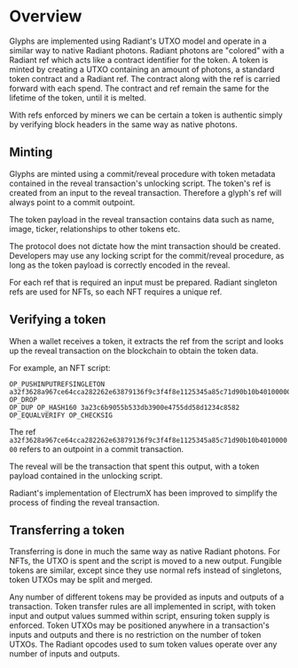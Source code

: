 # Overview

Glyphs are implemented using Radiant's UTXO model and operate in a similar way to native Radiant photons. Radiant photons are "colored" with a Radiant ref which acts like a contract identifier for the token. A token is minted by creating a UTXO containing an amount of photons, a standard token contract and a Radiant ref. The contract along with the ref is carried forward with each spend. The contract and ref remain the same for the lifetime of the token, until it is melted.

With refs enforced by miners we can be certain a token is authentic simply by verifying block headers in the same way as native photons.

## Minting

Glyphs are minted using a commit/reveal procedure with token metadata contained in the reveal transaction's unlocking script. The token's ref is created from an input to the reveal transaction. Therefore a glyph's ref will always point to a commit outpoint.

The token payload in the reveal transaction contains data such as name, image, ticker, relationships to other tokens etc.

The protocol does not dictate how the mint transaction should be created. Developers may use any locking script for the commit/reveal procedure, as long as the token payload is correctly encoded in the reveal.

For each ref that is required an input must be prepared. Radiant singleton refs are used for NFTs, so each NFT requires a unique ref.

## Verifying a token

When a wallet receives a token, it extracts the ref from the script and looks up the reveal transaction on the blockchain to obtain the token data.

For example, an NFT script:

```
OP_PUSHINPUTREFSINGLETON a32f3628a967ce64cca282262e63879136f9c3f4f8e1125345a85c71d90b10b401000000 OP_DROP
OP_DUP OP_HASH160 3a23c6b9055b533db3900e4755dd58d1234c8582 OP_EQUALVERIFY OP_CHECKSIG
```

The ref `a32f3628a967ce64cca282262e63879136f9c3f4f8e1125345a85c71d90b10b401000000` refers to an outpoint in a commit transaction.

The reveal will be the transaction that spent this output, with a token payload contained in the unlocking script.

Radiant's implementation of ElectrumX has been improved to simplify the process of finding the reveal transaction.

## Transferring a token

Transferring is done in much the same way as native Radiant photons. For NFTs, the UTXO is spent and the script is moved to a new output. Fungible tokens are similar, except since they use normal refs instead of singletons, token UTXOs may be split and merged.

Any number of different tokens may be provided as inputs and outputs of a transaction. Token transfer rules are all implemented in script, with token input and output values summed within script, ensuring token supply is enforced. Token UTXOs may be positioned anywhere in a transaction's inputs and outputs and there is no restriction on the number of token UTXOs. The Radiant opcodes used to sum token values operate over any number of inputs and outputs.
